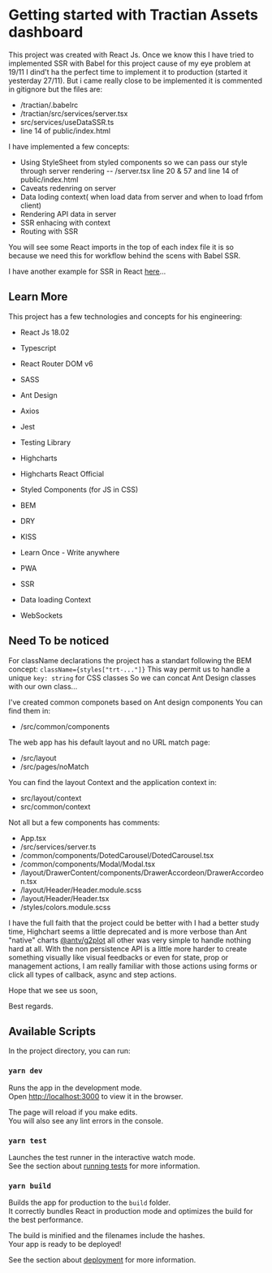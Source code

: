 # Getting started with Tractian Assets dashboard

This project was created with React Js.
Once we know this I have tried to implemented SSR with Babel for this project
cause of my eye problem at 19/11 I dind't ha the perfect time to implement it to production (started it yesterday 27/11).
But i came really close to be implemented it is commented in gitignore but the files are:

- /tractian/.babelrc
- /tractian/src/services/server.tsx
- src/services/useDataSSR.ts
- line 14 of public/index.html

I have implemented a few concepts:

- Using StyleSheet from styled components so we can pass our style through server rendering
  -- /server.tsx line 20 & 57 and line 14 of public/index.html
- Caveats redenring on server
- Data loding context( when load data from server and when to load frfom client)
- Rendering API data in server
- SSR enhacing with context
- Routing with SSR

You will see some React imports in the top of each index file
it is so because we need this for workflow behind the scens with Babel SSR.

I have another example for SSR in React [here](https://github.com/MatheusCerqueiraDev/React-SSR)...

## Learn More

This project has a few technologies and concepts for his engineering:

- React Js 18.02
- Typescript
- React Router DOM v6
- SASS
- Ant Design
- Axios
- Jest
- Testing Library
- Highcharts
- Highcharts React Official
- Styled Components (for JS in CSS)

- BEM
- DRY
- KISS
- Learn Once - Write anywhere
- PWA
- SSR
- Data loading Context
- WebSockets

## Need To be noticed

For className declarations the project has a standart following the BEM concept:
`className={styles["trt-..."]}`
This way permit us to handle a unique `key: string` for CSS classes
So we can concat Ant Design classes with our own class...

I've created common componets based on Ant design components You can find them in:

- /src/common/components

The web app has his default layout and no URL match page:

- /src/layout
- /src/pages/noMatch

You can find the layout Context and the application context in:

- src/layout/context
- src/common/context

Not all but a few components has comments:

- App.tsx
- /src/services/server.ts
- /common/components/DotedCarousel/DotedCarousel.tsx
- /common/components/Modal/Modal.tsx
- /layout/DrawerContent/components/DrawerAccordeon/DrawerAccordeon.tsx
- /layout/Header/Header.module.scss
- /layout/Header/Header.tsx
- /styles/colors.module.scss

I have the full faith that the project could be better with I had a better study time, Highchart seems a little deprecated and is more verbose than Ant "native" charts [@antv/g2plot](https://g2.antv.antgroup.com) all other was very simple to handle nothing hard at all.
With the non persistence API is a little more harder to create something visually like
visual feedbacks or even for state, prop or management actions, I am really familiar with those actions using forms or click all types of callback, async and step actions.

Hope that we see us soon,

Best regards.

## Available Scripts

In the project directory, you can run:

### `yarn dev`

Runs the app in the development mode.\
Open [http://localhost:3000](http://localhost:3000) to view it in the browser.

The page will reload if you make edits.\
You will also see any lint errors in the console.

### `yarn test`

Launches the test runner in the interactive watch mode.\
See the section about [running tests](https://facebook.github.io/create-react-app/docs/running-tests) for more information.

### `yarn build`

Builds the app for production to the `build` folder.\
It correctly bundles React in production mode and optimizes the build for the best performance.

The build is minified and the filenames include the hashes.\
Your app is ready to be deployed!

See the section about [deployment](https://facebook.github.io/create-react-app/docs/deployment) for more information.

